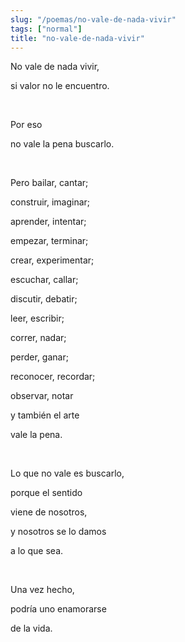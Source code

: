```yaml
---
slug: "/poemas/no-vale-de-nada-vivir"
tags: ["normal"]
title: "no-vale-de-nada-vivir"
---
```

No vale de nada vivir,

si valor no le encuentro.

&nbsp;

Por eso

no vale la pena buscarlo.

&nbsp;

Pero bailar, cantar;

construir, imaginar;

aprender, intentar;

empezar, terminar;

crear, experimentar;

escuchar, callar;

discutir, debatir;

leer, escribir;

correr, nadar;

perder, ganar;

reconocer, recordar;

observar, notar

y también el arte

vale la pena.

&nbsp;

Lo que no vale es buscarlo,

porque el sentido

viene de nosotros,

y nosotros se lo damos

a lo que sea.

&nbsp;

Una vez hecho,

podría uno enamorarse

de la vida.